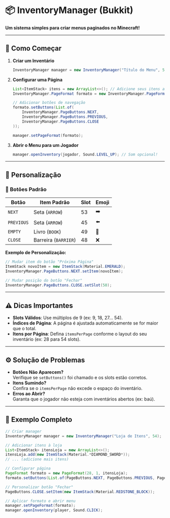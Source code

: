 # :package: InventoryManager (Bukkit) 
**Um sistema simples para criar menus paginados no Minecraft!**  

---

## :rocket: **Como Começar**  
1. **Criar um Inventário**  
   ```java
   InventoryManager manager = new InventoryManager("Título do Menu", 54); // Slots: 9, 18, 27, 36, 45, 54
   ```

2. **Configurar uma Página**  
   ```java
   List<ItemStack> itens = new ArrayList<>(); // Adicione seus itens aqui
   InventoryManager.PageFormat formato = new InventoryManager.PageFormat(28, 1, itens); // 28 itens por página, página 1
   
   // Adicionar botões de navegação
   formato.setButtons(List.of(
       InventoryManager.PageButtons.NEXT,
       InventoryManager.PageButtons.PREVIOUS,
       InventoryManager.PageButtons.CLOSE
   ));
   
   manager.setPageFormat(formato);
   ```

3. **Abrir o Menu para um Jogador**  
   ```java
   manager.openInventory(jogador, Sound.LEVEL_UP); // Som opcional!
   ```

---

## :art: **Personalização**  
### :radio_button: **Botões Padrão**  
| Botão      | Item Padrão      | Slot | Emoji |  
|------------|------------------|------|-------|  
| `NEXT`     | Seta (`ARROW`)   | 53   | :arrow_right:     |  
| `PREVIOUS` | Seta (`ARROW`)   | 45   | :arrow_left:     |  
| `EMPTY`      | Livro (`BOOK`)   | 49   | :book:     |  
| `CLOSE`    | Barreira (`BARRIER`) | 48 | :x:     |  

**Exemplo de Personalização:**  
```java
// Mudar item do botão "Próxima Página"
ItemStack novoItem = new ItemStack(Material.EMERALD);
InventoryManager.PageButtons.NEXT.setItem(novoItem);

// Mudar posição do botão "Fechar"
InventoryManager.PageButtons.CLOSE.setSlot(50);
```

---

## :warning: **Dicas Importantes**  
- **Slots Válidos**: Use múltiplos de 9 (ex: 9, 18, 27... 54).  
- **Índices de Página**: A página é ajustada automaticamente se for maior que o total.  
- **Itens por Página**: Defina `itemsPerPage` conforme o layout do seu inventário (ex: 28 para 54 slots).  

---

## ⚙ **Solução de Problemas**  
- **Botões Não Aparecem?**  
  Verifique se `setButtons()` foi chamado e os slots estão corretos.  
- **Itens Sumindo?**  
  Confira se o `itemsPerPage` não excede o espaço do inventário.  
- **Erros ao Abrir?**  
  Garanta que o jogador não esteja com inventários abertos (ex: baú).  

---

## :scroll: **Exemplo Completo**  
```java
// Criar manager
InventoryManager manager = new InventoryManager("Loja de Itens", 54);

// Adicionar itens à loja
List<ItemStack> itensLoja = new ArrayList<>();
itensLoja.add(new ItemStack(Material.*DIAMOND_SWORD*));
// ... (adicione mais itens)

// Configurar página
PageFormat formato = new PageFormat(28, 1, itensLoja);
formato.setButtons(List.of(PageButtons.NEXT, PageButtons.PREVIOUS, PageButtons.CLOSE));

// Personalizar botão "Fechar"
PageButtons.CLOSE.setItem(new ItemStack(Material.REDSTONE_BLOCK));

// Aplicar formato e abrir menu
manager.setPageFormat(formato);
manager.openInventory(player, Sound.CLICK);
```
